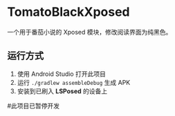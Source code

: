 # TomatoBlackXposed
一个用于番茄小说的 Xposed 模块，修改阅读界面为纯黑色。

## 运行方式
1. 使用 Android Studio 打开此项目
2. 运行 `./gradlew assembleDebug` 生成 APK
3. 安装到已刷入 **LSPosed** 的设备上

#此项目已暂停开发
